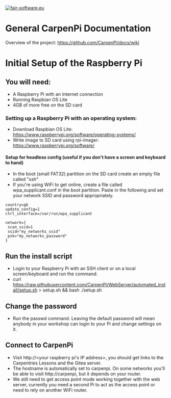 [![fair-software.eu](https://img.shields.io/badge/fair--software.eu-%E2%97%8F%20%20%E2%97%8F%20%20%E2%97%8B%20%20%E2%97%8B%20%20%E2%97%8B-orange)](https://fair-software.eu)

# General CarpenPi Documentation
Overview of the project: https://github.com/CarpenPi/docs/wiki

# Initial Setup of the Raspberry Pi

## You will need:
* A Raspberry Pi with an internet connection
* Running Raspbian OS Lite
* 4GB of more free on the SD card

### Setting up a Raspberry Pi with an operating system:
* Download Raspbian OS Lite: https://www.raspberrypi.org/software/operating-systems/
* Write image to SD card using rpi-imager: https://www.raspberrypi.org/software/

#### Setup for headless config (useful if you don't have a screen and keyboard to hand)
* In the boot (small FAT32) partition on the SD card create an empty file called "ssh"
* If you're using WiFi to get online, create a file called wpa_supplicant.conf in the boot partition. Paste in the following and set your network SSID and password appropriately.

```
country=gb
update_config=1
ctrl_interface=/var/run/wpa_supplicant

network={
 scan_ssid=1
 ssid="my_networks_ssid"
 psk="my_networks_password"
}
```

## Run the install script
* Login to your Raspberry Pi with an SSH client or on a local screen/keyboard and run the command:
* curl https://raw.githubusercontent.com/CarpenPi/WebServer/automated_install/setup.sh > setup.sh && bash ./setup.sh

## Change the password
* Run the passwd command. Leaving the default password will mean anybody in your workshop can login to your Pi and change settings on it.

## Connect to CarpenPi
* Visit http://<your raspberry pi's IP address>, you should get links to the Carpentries Lessons and the Gitea server.
* The hostname is automatically set to carpenpi. On some networks you'll be able to visit http://carpenpi, but it depends on your router.
* We still need to get access point mode working together with the web server, currently you need a second Pi to act as the access point or need to rely on another WiFi router.
